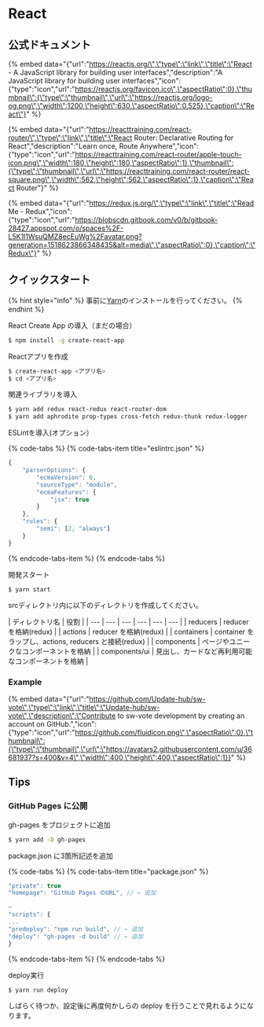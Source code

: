 # React

## 公式ドキュメント

{% embed data="{\"url\":\"https://reactjs.org/\",\"type\":\"link\",\"title\":\"React - A JavaScript library for building user interfaces\",\"description\":\"A JavaScript library for building user interfaces\",\"icon\":{\"type\":\"icon\",\"url\":\"https://reactjs.org/favicon.ico\",\"aspectRatio\":0},\"thumbnail\":{\"type\":\"thumbnail\",\"url\":\"https://reactjs.org/logo-og.png\",\"width\":1200,\"height\":630,\"aspectRatio\":0.525},\"caption\":\"React\"}" %}

{% embed data="{\"url\":\"https://reacttraining.com/react-router/\",\"type\":\"link\",\"title\":\"React Router: Declarative Routing for React\",\"description\":\"Learn once, Route Anywhere\",\"icon\":{\"type\":\"icon\",\"url\":\"https://reacttraining.com/react-router/apple-touch-icon.png\",\"width\":180,\"height\":180,\"aspectRatio\":1},\"thumbnail\":{\"type\":\"thumbnail\",\"url\":\"https://reacttraining.com/react-router/react-square.png\",\"width\":562,\"height\":562,\"aspectRatio\":1},\"caption\":\"React Router\"}" %}

{% embed data="{\"url\":\"https://redux.js.org/\",\"type\":\"link\",\"title\":\"Read Me - Redux\",\"icon\":{\"type\":\"icon\",\"url\":\"https://blobscdn.gitbook.com/v0/b/gitbook-28427.appspot.com/o/spaces%2F-L5K1I1WsuQMZ8ecEuWg%2Favatar.png?generation=1518623866348435&alt=media\",\"aspectRatio\":0},\"caption\":\"Redux\"}" %}

## クイックスタート

{% hint style="info" %}
事前に[Yarn](https://yarnpkg.com/lang/ja/)のインストールを行ってください。
{% endhint %}

React Create App の導入（まだの場合）

```bash
$ npm install -g create-react-app
```

Reactアプリを作成

```bash
$ create-react-app <アプリ名>
$ cd <アプリ名>
```

関連ライブラリを導入

```bash
$ yarn add redux react-redux react-router-dom
$ yarn add aphrodite prop-types cross-fetch redux-thunk redux-logger
```

ESLintを導入\(オプション）

{% code-tabs %}
{% code-tabs-item title="eslintrc.json" %}
```javascript
{
    "parserOptions": {
        "ecmaVersion": 6,
        "sourceType": "module",
        "ecmaFeatures": {
            "jsx": true
        }
    },
    "rules": {
        "semi": [2, "always"]
    }
}
```
{% endcode-tabs-item %}
{% endcode-tabs %}

開発スタート

```text
$ yarn start
```

srcディレクトリ内に以下のディレクトリを作成してください。

| ディレクトリ名 | 役割 |
| --- | --- | --- | --- | --- | --- |
| reducers | reducer を格納\(redux\) |
| actions | reducer を格納\(redux\) |
| containers | container をラップし、actions, reducers と接続\(redux\) |
| components | ページやユニークなコンポーネントを格納 |
| components/ui | 見出し、カードなど再利用可能なコンポーネントを格納 |

###  Example

{% embed data="{\"url\":\"https://github.com/Update-hub/sw-vote\",\"type\":\"link\",\"title\":\"Update-hub/sw-vote\",\"description\":\"Contribute to sw-vote development by creating an account on GitHub.\",\"icon\":{\"type\":\"icon\",\"url\":\"https://github.com/fluidicon.png\",\"aspectRatio\":0},\"thumbnail\":{\"type\":\"thumbnail\",\"url\":\"https://avatars2.githubusercontent.com/u/36681937?s=400&v=4\",\"width\":400,\"height\":400,\"aspectRatio\":1}}" %}

## Tips

### GitHub Pages に公開

gh-pages をプロジェクトに追加

```bash
$ yarn add -D gh-pages
```

package.json に3箇所記述を追加

{% code-tabs %}
{% code-tabs-item title="package.json" %}
```javascript
"private": true
"homepage": "GitHub Pages のURL", // ← 追加

~
"scripts": {
...
"predeploy": "npm run build", // ← 追加
"deploy": "gh-pages -d build" // ← 追加
}
```
{% endcode-tabs-item %}
{% endcode-tabs %}

deploy実行

```bash
$ yarn run deploy
```

しばらく待つか、設定後に再度何かしらの deploy を行うことで見れるようになります。

